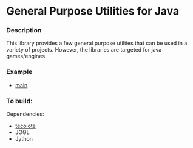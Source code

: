 General Purpose Utilities for Java
===

### Description

This library provides a few general purpose utilties that can be used in a variety of projects.  However, the libraries are targeted for java games/engines.

### Example

 - [main](https://github.com/pjdufour/tecolote/blob/master/tecolote/nova/tecolote/examples/Example.java)

### To build:

Dependencies:

- [tecolote](https://github.com/pjdufour/tecolote)
- JOGL
- Jython

